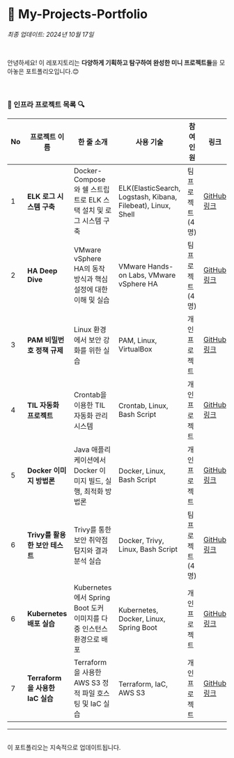 # 🌱 My-Projects-Portfolio

_최종 업데이트: 2024년 10월 17일_

<br>

안녕하세요! 이 레포지토리는 **다양하게 기획하고 탐구하여 완성한 미니 프로젝트들**을 모아놓은 포트폴리오입니다.😊

<br>

### **🔎 인프라 프로젝트 목록 🔍**

| No  | 프로젝트 이름                   | 한 줄 소개                                                           | 사용 기술                                                    | 참여<br> 인원         | 링크                                                                           | 날짜       |
| --- | ------------------------------- | -------------------------------------------------------------------- | ------------------------------------------------------------ | --------------------- | ------------------------------------------------------------------------------ | ---------- |
| 1   | **ELK 로그 시스템 구축**        | Docker-Compose와 쉘 스트립트로 ELK 스택 설치 및 로그 시스템 구축     | ELK(ElasticSearch, Logstash, Kibana, Filebeat), Linux, Shell | 팀<br> 프로젝트 (4명) | [GitHub 링크](https://github.com/lotuxsoo/FISA3-ELK-Pipeline)                  | 2024-07-19 |
| 2   | **HA Deep Dive**                | VMware vSphere HA의 동작 방식과 핵심 설정에 대한 이해 및 실습        | VMware Hands-on Labs, VMware vSphere HA                      | 팀<br> 프로젝트 (4명) | [GitHub 링크](https://github.com/lotuxsoo/FISA3-vSphere-HA)                    | 2024-09-03 |
| 3   | **PAM 비밀번호 정책 규제**      | Linux 환경에서 보안 강화를 위한 실습                                 | PAM, Linux, VirtualBox                                       | 개인<br> 프로젝트     | [GitHub 링크](https://github.com/lotuxsoo/Woori-FISA/tree/main/Linux-PAM)      | 2024-09-19 |
| 4   | **TIL 자동화 프로젝트**         | Crontab을 이용한 TIL 자동화 관리 시스템                              | Crontab, Linux, Bash Script                                  | 개인<br> 프로젝트     | [GitHub 링크](https://github.com/lotuxsoo/Woori-FISA/tree/main/Crontab-TIL)    | 2024-09-23 |
| 5   | **Docker 이미지 방법론**        | Java 애플리케이션에서 Docker 이미지 빌드, 실행, 최적화 방법론        | Docker, Linux, Bash Script                                   | 개인<br> 프로젝트     | [GitHub 링크](https://github.com/lotuxsoo/Woori-FISA/tree/main/Docker-Guide)   | 2024-09-24 |
| 6   | **Trivy를 활용한 보안 테스트**  | Trivy를 통한 보안 취약점 탐지와 결과 분석 실습                       | Docker, Trivy, Linux, Bash Script                            | 팀<br> 프로젝트 (4명) | [GitHub 링크](https://github.com/lotuxsoo/Woori-FISA/tree/main/Trivy-Analysis) | 2024-09-25 |
| 6   | **Kubernetes 배포 실습**        | Kubernetes에서 Spring Boot 도커 이미지를 다중 인스턴스 환경으로 배포 | Kubernetes, Docker, Linux, Spring Boot                       | 개인<br> 프로젝트     | [GitHub 링크](https://github.com/lotuxsoo/Woori-FISA/tree/main/K8S-Deployment) | 2024-10-02 |
| 7   | **Terraform을 사용한 IaC 실습** | Terraform을 사용한 AWS S3 정적 파일 호스팅 및 IaC 실습               | Terraform, IaC, AWS S3                                       | 개인<br> 프로젝트     | [GitHub 링크](https://github.com/lotuxsoo/Woori-FISA/tree/main/Terraform-S3)   | 2024-10-17 |

---

<br>
이 포트폴리오는 지속적으로 업데이트됩니다.
